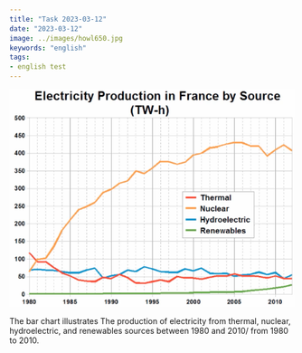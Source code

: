 ```yaml
---
title: "Task 2023-03-12"
date: "2023-03-12"
image: ../images/howl650.jpg
keywords: "english"
tags:
- english test
---
```

![wp1](../images/wp1.png)

The bar chart illustrates The production of electricity from thermal, nuclear, hydroelectric, and renewables sources between 1980 and 2010/ from 1980 to 2010.
